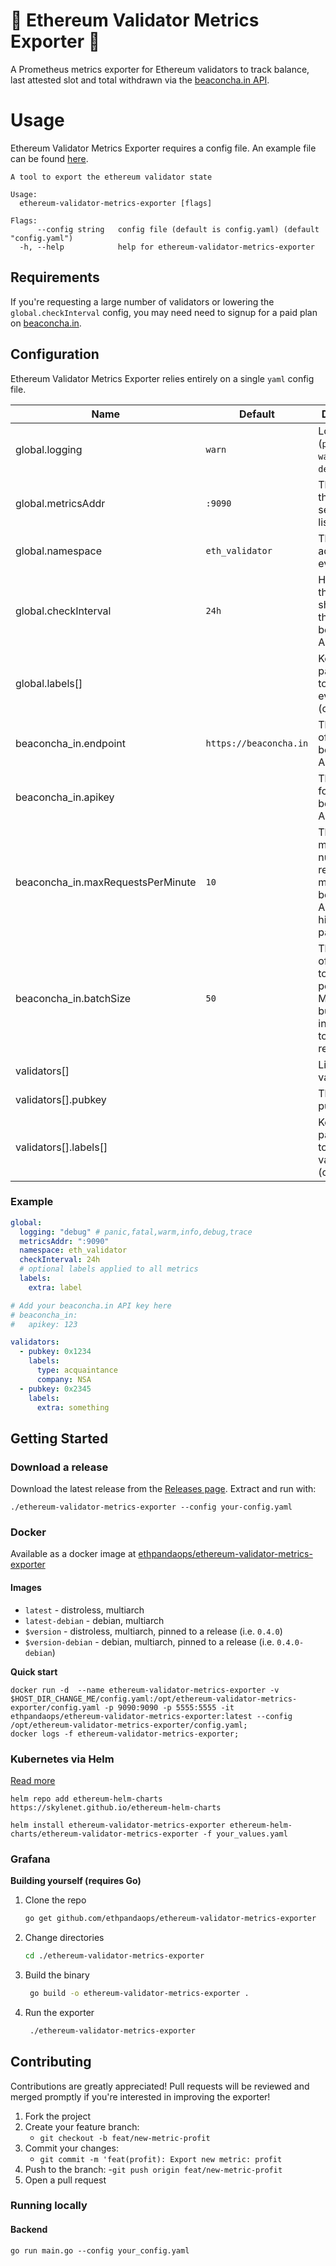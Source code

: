 # 🦄 Ethereum Validator Metrics Exporter 🦄

A Prometheus metrics exporter for Ethereum validators to track balance, last attested slot and total withdrawn via the [beaconcha.in API](https://beaconcha.in/api/v1/docs/index.html).

# Usage
Ethereum Validator Metrics Exporter requires a config file. An example file can be found [here](https://github.com/ethpandaops/ethereum-validator-metrics-exporter/blob/master/example_config.yaml).

```
A tool to export the ethereum validator state

Usage:
  ethereum-validator-metrics-exporter [flags]

Flags:
      --config string   config file (default is config.yaml) (default "config.yaml")
  -h, --help            help for ethereum-validator-metrics-exporter
```

## Requirements

If you're requesting a large number of validators or lowering the `global.checkInterval` config, you may need need to signup for a paid plan on [beaconcha.in](https://beaconcha.in/pricing).

## Configuration

Ethereum Validator Metrics Exporter relies entirely on a single `yaml` config file.

| Name | Default | Description |
| --- | --- | --- |
| global.logging | `warn` | Log level (`panic`, `fatal`, `warn`, `info`, `debug`, `trace`) |
| global.metricsAddr | `:9090` | The address the metrics server will listen on |
| global.namespace | `eth_validator` | The prefix added to every metric |
| global.checkInterval | `24h` | How often the service should check the beaconcha.in API |
| global.labels[] |  | Key value pair of labels to add to every metric (optional) |
| beaconcha_in.endpoint | `https://beaconcha.in` | The endpoint of the beaconcha.in API |
| beaconcha_in.apikey |  | The API key for the beaconcha.in API |
| beaconcha_in.maxRequestsPerMinute | `10` | The maximum number of requests per minute to the beaconcha.in API. Raise higher if on paid plan. |
| beaconcha_in.batchSize | `50` | The number of validators to request per batch. Max is `100` but may run into 414 URI too long on requests. |
| validators[] |  | List of validators |
| validators[].pubkey |  | The validator public key |
| validators[].labels[] |  | Key value pair of labels to add to this validator only (optional) |

### Example

```yaml
global:
  logging: "debug" # panic,fatal,warm,info,debug,trace
  metricsAddr: ":9090"
  namespace: eth_validator
  checkInterval: 24h
  # optional labels applied to all metrics
  labels:
    extra: label

# Add your beaconcha.in API key here
# beaconcha_in:
#   apikey: 123

validators:
  - pubkey: 0x1234
    labels:
      type: acquaintance
      company: NSA
  - pubkey: 0x2345
    labels:
      extra: something
```

## Getting Started

### Download a release
Download the latest release from the [Releases page](https://github.com/ethpandaops/ethereum-validator-metrics-exporter/releases). Extract and run with:
```
./ethereum-validator-metrics-exporter --config your-config.yaml
```

### Docker
Available as a docker image at [ethpandaops/ethereum-validator-metrics-exporter](https://hub.docker.com/r/ethpandaops/ethereum-validator-metrics-exporter/tags)
#### Images
- `latest` - distroless, multiarch
- `latest-debian` - debian, multiarch
- `$version` - distroless, multiarch, pinned to a release (i.e. `0.4.0`)
- `$version-debian` - debian, multiarch, pinned to a release (i.e. `0.4.0-debian`)

**Quick start**
```
docker run -d  --name ethereum-validator-metrics-exporter -v $HOST_DIR_CHANGE_ME/config.yaml:/opt/ethereum-validator-metrics-exporter/config.yaml -p 9090:9090 -p 5555:5555 -it ethpandaops/ethereum-validator-metrics-exporter:latest --config /opt/ethereum-validator-metrics-exporter/config.yaml;
docker logs -f ethereum-validator-metrics-exporter;
```

### Kubernetes via Helm
[Read more](https://github.com/skylenet/ethereum-helm-charts/tree/master/charts/ethereum-validator-metrics-exporter)
```
helm repo add ethereum-helm-charts https://skylenet.github.io/ethereum-helm-charts

helm install ethereum-validator-metrics-exporter ethereum-helm-charts/ethereum-validator-metrics-exporter -f your_values.yaml
```
### Grafana

**Building yourself (requires Go)**

1. Clone the repo
   ```sh
   go get github.com/ethpandaops/ethereum-validator-metrics-exporter
   ```
2. Change directories
   ```sh
   cd ./ethereum-validator-metrics-exporter
   ```
3. Build the binary
   ```sh  
    go build -o ethereum-validator-metrics-exporter .
   ```
4. Run the exporter
   ```sh  
    ./ethereum-validator-metrics-exporter
   ```

## Contributing

Contributions are greatly appreciated! Pull requests will be reviewed and merged promptly if you're interested in improving the exporter! 

1. Fork the project
2. Create your feature branch:
    - `git checkout -b feat/new-metric-profit`
3. Commit your changes:
    - `git commit -m 'feat(profit): Export new metric: profit`
4. Push to the branch:
    -`git push origin feat/new-metric-profit`
5. Open a pull request

### Running locally
#### Backend
```
go run main.go --config your_config.yaml
```
